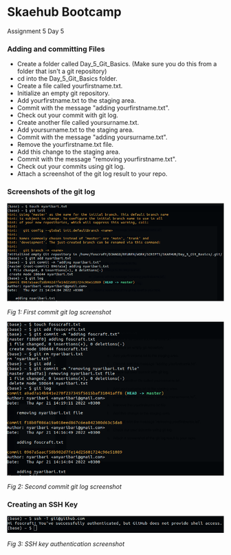 # Skaehub Bootcamp

Assignment 5 Day 5

### Adding and committing Files

- Create a folder called Day_5_Git_Basics. (Make sure you do this from a folder
that isn't a git repository)
- cd into the Day_5_Git_Basics folder.
- Create a file called yourfirstname.txt.
- Initialize an empty git repository.
- Add yourfirstname.txt to the staging area.
- Commit with the message "adding yourfirstname.txt".
- Check out your commit with git log.
- Create another file called yoursurname.txt.
- Add yoursurname.txt to the staging area.
- Commit with the message "adding yoursurname.txt".
- Remove the yourfirstname.txt file.
- Add this change to the staging area.
- Commit with the message "removing yourfirstname.txt".
- Check out your commits using git log.
- Attach a screenshot of the git log result to your repo.


### Screenshots of the git log


![First commit git log screenshot](./first.png)

*Fig 1: First commit git log screenshot*

![Second commit git log screenshot](./second.png)

*Fig 2: Second commit git log screenshot*


### Creating an SSH Key

![SSH key authentication screenshot](./third.png)

*Fig 3: SSH key authentication screenshot*
